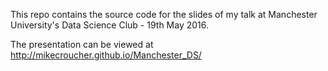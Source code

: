 This repo contains the source code for the slides of my talk at Manchester University's Data Science Club - 19th May 2016.

The presentation can be viewed at http://mikecroucher.github.io/Manchester_DS/
